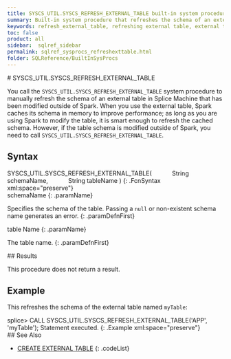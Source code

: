```yaml
---
title: SYSCS_UTIL.SYSCS_REFRESH_EXTERNAL_TABLE built-in system procedure
summary: Built-in system procedure that refreshes the schema of an external table that has been modified outside of Splice Machine.
keywords: refresh_external_table, refreshing external table, external tables, orc, parquet, textfile
toc: false
product: all
sidebar:  sqlref_sidebar
permalink: sqlref_sysprocs_refreshexttable.html
folder: SQLReference/BuiltInSysProcs
---
```

<section>
<div class="TopicContent" data-swiftype-index="true" markdown="1">
# SYSCS_UTIL.SYSCS_REFRESH_EXTERNAL_TABLE

You call the `SYSCS_UTIL.SYSCS_REFRESH_EXTERNAL_TABLE` system procedure
to manually refresh the schema of an external table in Splice Machine
that has been modified outside of Spark. When you use the external
table, Spark caches its schema in memory to improve performance; as long
as you are using Spark to modify the table, it is smart enough to
refresh the cached schema. However, if the table schema is modified
outside of Spark, you need to call
`SYSCS_UTIL.SYSCS_REFRESH_EXTERNAL_TABLE`.

## Syntax

<div class="fcnWrapperWide" markdown="1">
    SYSCS_UTIL.SYSCS_REFRESH_EXTERNAL_TABLE(
                String schemaName,
                String tableName )
{: .FcnSyntax xml:space="preserve"}

</div>
<div class="paramList" markdown="1">
schemaName
{: .paramName}

Specifies the schema of the table. Passing a `null` or non-existent
schema name generates an error.
{: .paramDefnFirst}

table Name
{: .paramName}

The table name.
{: .paramDefnFirst}

</div>
## Results

This procedure does not return a result.

## Example

This refreshes the schema of the external table named `myTable`:

<div class="preWrapperWide" markdown="1">
    splice> CALL SYSCS_UTIL.SYSCS_REFRESH_EXTERNAL_TABLE('APP', 'myTable');
    Statement executed.
{: .Example xml:space="preserve"}

</div>
## See Also

* [CREATE EXTERNAL TABLE](sqlref_statements_createexternaltable.html)
{: .codeList}

</div>
</section>
